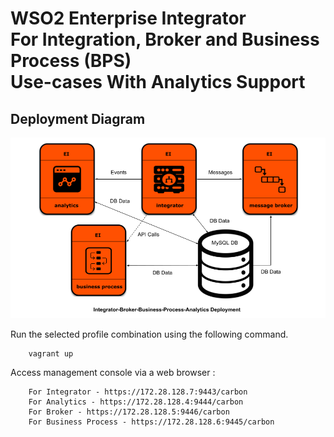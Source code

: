 # WSO2 Enterprise Integrator <br> For Integration, Broker and Business Process (BPS) <br> Use-cases With Analytics Support

## Deployment Diagram
![Alt text](deployment-diagram.png?raw=true "Title")

Run the selected profile combination using the following command.

```
    vagrant up
```

Access management console via a web browser :

```
    For Integrator - https://172.28.128.7:9443/carbon
    For Analytics - https://172.28.128.4:9444/carbon
    For Broker - https://172.28.128.5:9446/carbon
    For Business Process - https://172.28.128.6:9445/carbon
```